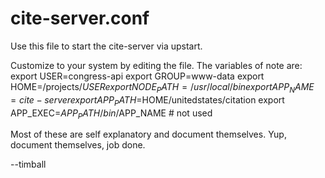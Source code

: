 cite-server.conf
================

Use this file to start the cite-server via upstart. 

Customize to your system by editing the file. The variables of note
are:
        export USER=congress-api
        export GROUP=www-data
        export HOME=/projects/$USER
        export NODE_PATH=/usr/local/bin
        export APP_NAME=cite-server
        export APP_PATH=$HOME/unitedstates/citation
        export APP_EXEC=$APP_PATH/bin/$APP_NAME # not used

Most of these are self explanatory and document themselves. Yup, document
themselves, job done.

--timball
